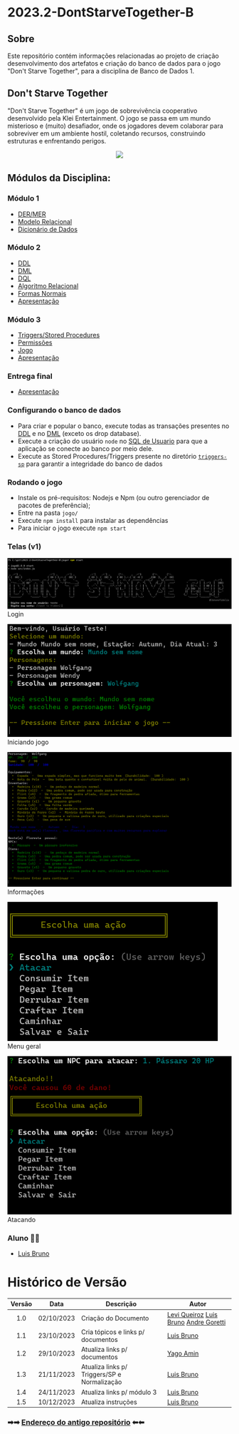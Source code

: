 # 2023.2-DontStarveTogether-B

## Sobre
Este repositório contém informações relacionadas ao projeto de criação desenvolvimento dos artefatos e criação do banco de dados para o jogo "Don't Starve Together", para a disciplina de Banco de Dados 1.

## Don't Starve Together
"Don't Starve Together" é um jogo de sobrevivência cooperativo desenvolvido pela Klei Entertainment. O jogo se passa em um mundo misterioso e (muito) desafiador, onde os jogadores devem colaborar para sobreviver em um ambiente hostil, coletando recursos, construindo estruturas e enfrentando perigos.

<div align="center">
  <img src="assets/dont-starve.jpg" aly="imagem dont starve together" style="width: 400px">
</div>

## Módulos da Disciplina:
### Módulo 1
 - [DER/MER](./docs/DER_MER_dont_starve_together.md)
 - [Modelo Relacional](./docs/MRel_dont_starve_together.md)
 - [Dicionário de Dados](./docs/DD_dont_starve_together.md)

### Módulo 2
 - [DDL](https://github.com/SBD1/2023.2-DontStarveTogether-B/blob/main/sql/DDL.sql)
 - [DML](https://github.com/SBD1/2023.2-DontStarveTogether-B/blob/main/sql/DML.sql)
 - [DQL](https://github.com/SBD1/2023.2-DontStarveTogether-B/blob/main/sql/DQL.sql)
 - [Algoritmo Relacional](./docs/Algebra_Relacional_dont_starve_together.md)
 - [Formas Normais](./docs/Dependencias_funcionais_normalizacao.md)
 - [Apresentação](https://www.youtube.com/watch?v=KvMzjG1tIjk)

### Módulo 3
- [Triggers/Stored Procedures](https://github.com/SBD1/2023.2-DontStarveTogether-B/blob/main/sql/triggers-sp)
- [Permissões](https://github.com/SBD1/2023.2-DontStarveTogether-B/blob/main/sql/usuarios.sql)
- [Jogo](https://github.com/SBD1/2023.2-DontStarveTogether-B/tree/main/jogo)
- [Apresentação](https://www.youtube.com/watch?v=BGKRGwI11oI&ab_channel=LuisBrunoFidelis)

### Entrega final 
- [Apresentação](https://youtu.be/8nX1psgBULk)

### Configurando o banco de dados
- Para criar e popular o banco, execute todas as transações presentes no [DDL](https://github.com/SBD1/2023.2-DontStarveTogether-B/blob/main/sql/DDL.sql) e no [DML](https://github.com/SBD1/2023.2-DontStarveTogether-B/blob/main/sql/DML.sql) (exceto os drop database). 
- Execute a criação do usuário `node` no [SQL de Usuario](https://github.com/SBD1/2023.2-DontStarveTogether-B/blob/main/sql/usuarios.sql) para que a aplicação se conecte ao banco por meio dele.
- Execute as Stored Procedures/Triggers presente no diretório [`triggers-sp`](https://github.com/SBD1/2023.2-DontStarveTogether-B/tree/main/sql/triggers-sp) para garantir a integridade do banco de dados

### Rodando o jogo
- Instale os pré-requisitos: Nodejs e Npm (ou outro gerenciador de pacotes de preferência);
- Entre na pasta `jogo/`
- Execute `npm install` para instalar as dependências
- Para iniciar o jogo execute `npm start`

### Telas (v1)
![tela-login](./assets/tela-login.PNG)     
Login

![inicia-jogo](./assets/inicia-jogo.PNG)     
Iniciando jogo

![informacoes](./assets/informacoes.PNG)     
Informações

![menu-geral](./assets/menu-geral.PNG)     
Menu geral

![atacando](./assets/atacando.PNG)     
Atacando

### Aluno ✌🏼
- [Luis Bruno](https://github.com/lbrunofidelis)

# Histórico de Versão

| Versão |    Data    | Descrição                          | Autor                                                                                                                                  |
| :----: | :--------: | ---------------------------------- | -------------------------------------------------------------------------------------------------------------------------------------- |
|  1.0   | 02/10/2023 | Criação do Documento               | [Levi Queiroz](https://github.com/LeviQ27) [Luis Bruno](https://github.com/lbrunofidelis) [Andre Goretti](https://github.com/AGoretti) |
|  1.1   | 23/10/2023 | Cria tópicos e links p/ documentos | [Luis Bruno](https://github.com/lbrunofidelis)                                                                                         |
|  1.2   | 29/10/2023 | Atualiza links p/ documentos       | [Yago Amin](https://github.com/Yagoas)                                                                                                 |
|  1.3   | 21/11/2023 | Atualiza links p/ Triggers/SP e Normalização      | [Luis Bruno](https://github.com/lbrunofidelis)                                                                                         |
|  1.4   | 24/11/2023 | Atualiza links p/ módulo 3 | [Luis Bruno](https://github.com/lbrunofidelis)                                                                                         |
|  1.5   | 10/12/2023 | Atualiza instruções | [Luis Bruno](https://github.com/lbrunofidelis)                                                                                         |

### ➡➡ [Endereço do antigo repositório](https://github.com/SBD1/2023.2-DontStarveTogether/graphs/contributors) ⬅⬅
